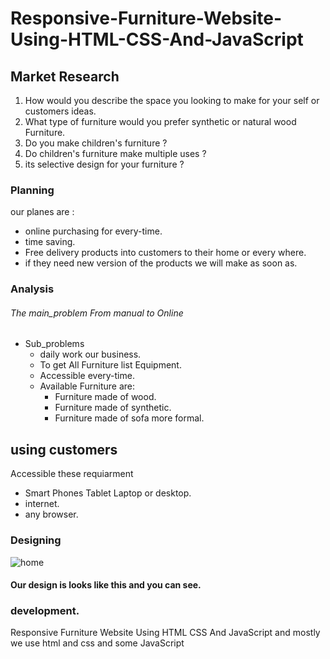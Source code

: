 # Responsive-Furniture-Website-Using-HTML-CSS-And-JavaScript

## Market Research
1. How would you describe the space you looking to make for your self or customers ideas.
2. What type of furniture would you prefer synthetic or natural wood Furniture.
3. Do you make children's furniture  ?
4. Do children's furniture make multiple  uses ?
5. its selective design for your furniture ?

### Planning
our planes are :
* online purchasing for every-time.
* time saving.
* Free delivery products into customers to their home or every where.
* if they need new version of the products we will make as soon as.

### Analysis
###### The main_problem From manual to Online
* Sub_problems
  * daily work our business.
  * To get All Furniture list Equipment.
  * Accessible every-time.
  * Available Furniture are:
    * Furniture made of wood.
    * Furniture made of synthetic.
    * Furniture made of sofa more formal.

## using customers
Accessible these requiarment
* Smart Phones Tablet Laptop or desktop.
* internet.
* any browser.

### Designing

![home](img2/shop.png)
#### Our design is looks like this and you can see.

### development.
Responsive Furniture Website Using HTML CSS And JavaScript
and mostly we use html and css and some JavaScript
